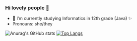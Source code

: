 ### Hi lovely people 👋

- 🌱 I’m currently studying Informatics in 12th grade (Java) ✨
- Pronouns: she/they

![Anurag's GitHub stats](https://github-readme-stats.vercel.app/api?username=LiliaVa&show_icons=true)
[![Top Langs](https://github-readme-stats.vercel.app/api/top-langs/?username=LiliaVa&layout=compact)](https://github.com/anuraghazra/github-readme-stats)

